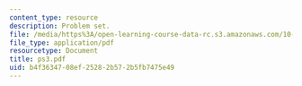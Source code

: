 ```yaml
---
content_type: resource
description: Problem set.
file: /media/https%3A/open-learning-course-data-rc.s3.amazonaws.com/10-675j-computational-quantum-mechanics-of-molecular-and-extended-systems-fall-2004/b4f3634708ef25282b572b5fb7475e49_ps3.pdf
file_type: application/pdf
resourcetype: Document
title: ps3.pdf
uid: b4f36347-08ef-2528-2b57-2b5fb7475e49
---
```

